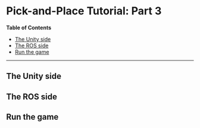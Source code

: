 # Pick-and-Place Tutorial: Part 3


**Table of Contents**
  - [The Unity side](#the-unity-side)
  - [The ROS side](#the-ros-side)
  - [Run the game](#run-the-game)

---

## The Unity side



## The ROS side



## Run the game
